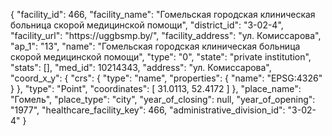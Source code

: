 {
    "facility_id": 466,
    "facility_name": "Гомельская городская клиническая больница скорой медицинской помощи",
    "district_id": "3-02-4",
    "facility_url": "https:\/\/uggbsmp.by\/",
    "facility_address": "ул. Комиссарова",
    "ap_1": "13",
    "name": "Гомельская городская клиническая больница скорой медицинской помощи",
    "type": "0",
    "state": "private institution",
    "stats": [],
    "med_id": 10214343,
    "address": "ул. Комиссарова",
    "coord_x_y": {
        "crs": {
            "type": "name",
            "properties": {
                "name": "EPSG:4326"
            }
        },
        "type": "Point",
        "coordinates": [
            31.0113,
            52.4172
        ]
    },
    "place_name": "Гомель",
    "place_type": "city",
    "year_of_closing": null,
    "year_of_opening": "1977",
    "healthcare_facility_key": 466,
    "administrative_division_id": "3-02-4"
}